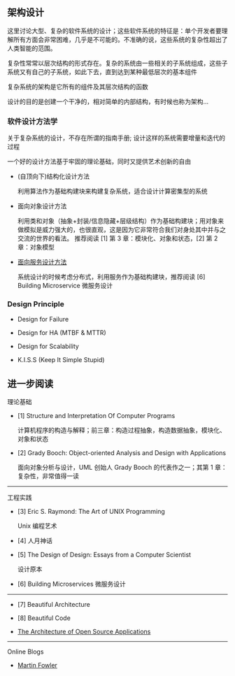 架构设计
---

这里讨论大型、复杂的软件系统的设计；这些软件系统的特征是：单个开发者要理解所有方面会非常困难，几乎是不可能的。不准确的说，这些系统的复杂性超出了人类智能的范围。

复杂性常常以层次结构的形式存在。复杂的系统由一些相关的子系统组成，这些子系统又有自己的子系统，如此下去，直到达到某种最低层次的基本组件

复杂系统的架构是它所有的组件及其层次结构的函数

<div class="alert alert-info">
设计的目的是创建一个干净的，相对简单的内部结构，有时候也称为架构...
</div>

### 软件设计方法学

关于复杂系统的设计，不存在所谓的指南手册; 设计这样的系统需要增量和迭代的过程

<div class="alert alert-info">
一个好的设计方法基于牢固的理论基础，同时又提供艺术创新的自由
</div>

* (自顶向下)结构化设计方法
    
    利用算法作为基础构建块来构建复杂系统，适合设计计算密集型的系统

* 面向对象设计方法
    
    利用类和对象（抽象+封装/信息隐藏+层级结构）作为基础构建块；用对象来做模拟是威力强大的，也很直观，这是因为它非常符合我们对身处其中并与之交流的世界的看法。
    推荐阅读 [1] 第 3 章：模块化、对象和状态，[2] 第 2 章：对象模型

* [面向服务设计方法](microservice/intro.md)
    
    系统设计的时候考虑分布式，利用服务作为基础构建块，推荐阅读 [6] Building Microservice 微服务设计


### Design Principle

* Design for Failure

* Design for HA (MTBF & MTTR)

* Design for Scalability

* K.I.S.S (Keep It Simple Stupid)


## 进一步阅读

理论基础

* [1] Structure and Interpretation Of Computer Programs
    
    计算机程序的构造与解释；前三章：构造过程抽象，构造数据抽象，模块化、对象和状态
    
* [2] Grady Booch: Object-oriented Analysis and Design with Applications

    面向对象分析与设计，UML 创始人 Grady Booch 的代表作之一；其第 1 章：复杂性，非常值得一读
    
- - -

工程实践

* [3] Eric S. Raymond: The Art of UNIX Programming
    
    Unix 编程艺术

* [4] 人月神话
    
* [5] The Design of Design: Essays from a Computer Scientist
    
    设计原本

* [6] Building Microservices 微服务设计

- - -

* [7] Beautiful Architecture

* [8] Beautiful Code

* [The Architecture of Open Source Applications](http://aosabook.org/en/index.html)

- - -

Online Blogs

* [Martin Fowler](https://martinfowler.com)

